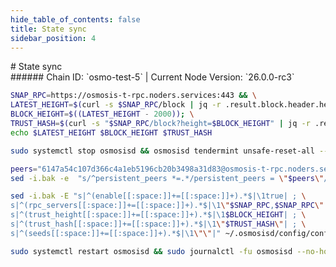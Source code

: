 ```yaml
---
hide_table_of_contents: false
title: State sync
sidebar_position: 4
---
```


<div class="h1-with-icon icon-osmosis">
# State sync
</div>
###### Chain ID: `osmo-test-5` | Current Node Version: `26.0.0-rc3`

```bash
SNAP_RPC=https://osmosis-t-rpc.noders.services:443 && \
LATEST_HEIGHT=$(curl -s $SNAP_RPC/block | jq -r .result.block.header.height); \
BLOCK_HEIGHT=$((LATEST_HEIGHT - 2000)); \
TRUST_HASH=$(curl -s "$SNAP_RPC/block?height=$BLOCK_HEIGHT" | jq -r .result.block_id.hash) && \
echo $LATEST_HEIGHT $BLOCK_HEIGHT $TRUST_HASH
```
```bash
sudo systemctl stop osmosisd && osmosisd tendermint unsafe-reset-all --home ~/.osmosisd --keep-addr-book
```
```bash
peers="6147a54c107d366c4a1eb5196cb20b3498a31d83@osmosis-t-rpc.noders.services:10656"
sed -i.bak -e  "s/^persistent_peers *=.*/persistent_peers = \"$peers\"/" ~/.osmosisd/config/config.toml
```
```bash
sed -i.bak -E "s|^(enable[[:space:]]+=[[:space:]]+).*$|\1true| ; \
s|^(rpc_servers[[:space:]]+=[[:space:]]+).*$|\1\"$SNAP_RPC,$SNAP_RPC\"| ; \
s|^(trust_height[[:space:]]+=[[:space:]]+).*$|\1$BLOCK_HEIGHT| ; \
s|^(trust_hash[[:space:]]+=[[:space:]]+).*$|\1\"$TRUST_HASH\"| ; \
s|^(seeds[[:space:]]+=[[:space:]]+).*$|\1\"\"|" ~/.osmosisd/config/config.toml
```
```bash
sudo systemctl restart osmosisd && sudo journalctl -fu osmosisd --no-hostname -o cat
```